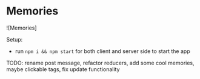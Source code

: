 # Memories

![Memories]

Setup:
- run ```npm i && npm start``` for both client and server side to start the app

TODO: rename post message, refactor reducers, add some cool memories, maybe clickable tags, fix update functionality
